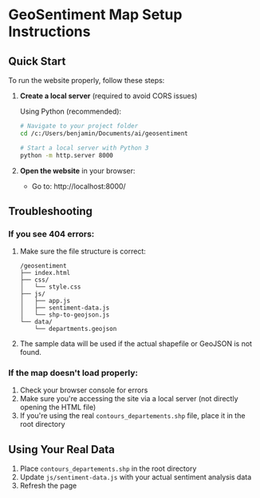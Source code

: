 # GeoSentiment Map Setup Instructions

## Quick Start

To run the website properly, follow these steps:

1. **Create a local server** (required to avoid CORS issues)

   Using Python (recommended):
   ```bash
   # Navigate to your project folder
   cd /c:/Users/benjamin/Documents/ai/geosentiment
   
   # Start a local server with Python 3
   python -m http.server 8000
   ```

2. **Open the website** in your browser:
   - Go to: http://localhost:8000/

## Troubleshooting

### If you see 404 errors:

1. Make sure the file structure is correct:
   ```
   /geosentiment
   ├── index.html
   ├── css/
   │   └── style.css
   ├── js/
   │   ├── app.js
   │   ├── sentiment-data.js
   │   └── shp-to-geojson.js
   └── data/
       └── departments.geojson
   ```

2. The sample data will be used if the actual shapefile or GeoJSON is not found.

### If the map doesn't load properly:

1. Check your browser console for errors
2. Make sure you're accessing the site via a local server (not directly opening the HTML file)
3. If you're using the real `contours_departements.shp` file, place it in the root directory

## Using Your Real Data

1. Place `contours_departements.shp` in the root directory
2. Update `js/sentiment-data.js` with your actual sentiment analysis data
3. Refresh the page
